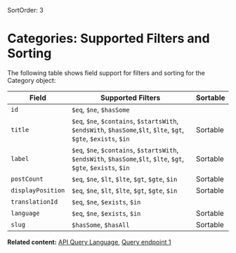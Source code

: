 SortOrder: 3
# Categories: Supported Filters and Sorting

The following table shows field support for filters and sorting
for the Category object:

| Field             | Supported Filters                                                                        | Sortable |
| ----------------- | ---------------------------------------------------------------------------------------- | -------- |
| `id`              | `$eq`, `$ne`, `$hasSome`                                                                 |          |
| `title`           | `$eq`, `$ne`, `$contains`, `$startsWith`, `$endsWith`, `$hasSome`,`$lt`, `$lte`, `$gt`, `$gte`, `$exists`, `$in` | Sortable |
| `label`           | `$eq`, `$ne`, `$contains`, `$startsWith`, `$endsWith`, `$hasSome`,`$lt`, `$lte`, `$gt`, `$gte`, `$exists`, `$in` | Sortable |
| `postCount`       | `$eq`, `$ne`, `$lt`, `$lte`, `$gt`, `$gte`, `$in`                                        | Sortable |
| `displayPosition` | `$eq`, `$ne`, `$lt`, `$lte`, `$gt`, `$gte`, `$in`                                        | Sortable |
| `translationId`   | `$eq`, `$ne`, `$exists`, `$in`                                                           |          |
| `language`        | `$eq`, `$ne`, `$exists`, `$in`                                                           | Sortable |
| `slug`            | `$hasSome`, `$hasAll`                                                                    | Sortable |


__Related content:__
[API Query Language](https://dev.wix.com/api/rest/getting-started/api-query-language),
[Query endpoint 1](https://dev.wix.com/api/rest/wix-blog/blog/categories/query-categories)
